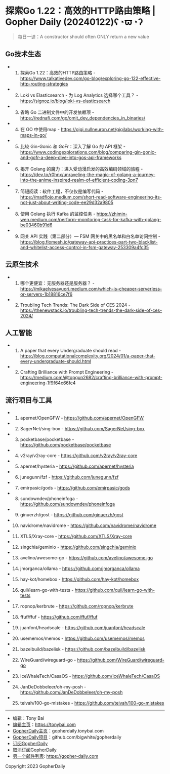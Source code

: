 # 探索Go 1.22：高效的HTTP路由策略 | Gopher Daily (20240122)ʕ◔ϖ◔ʔ

>每日一谚：A constructor should often ONLY return a new value

## Go技术生态


- 1. 探索Go 1.22：高效的HTTP路由策略 - https://www.talkativedev.com/go-blog/exploring-go-122-effective-http-routing-strategies

- 2. Loki vs Elasticsearch - 为 Log Analytics 选择哪个工具？ - https://signoz.io/blog/loki-vs-elasticsearch

- 3. 省略 Go 二进制文件中的开发依赖项 - https://rednafi.com/go/omit_dev_dependencies_in_binaries/

- 4. 在 GO 中使用map - https://gigi.nullneuron.net/gigilabs/working-with-maps-in-go/

- 5. 比较 Gin-Gonic 和 GoFr：深入了解 Go 的 API 框架 - https://www.codingexplorations.com/blog/comparing-gin-gonic-and-gofr-a-deep-dive-into-gos-api-frameworks

- 6. 揭开 Golang 的魔力：进入受动漫启发的高效编码领域的旅程 - https://dev.to/r0hnx/unraveling-the-magic-of-golang-a-journey-into-the-anime-inspired-realm-of-efficient-coding-3pn7

- 7. 简短阅读：软件工程，不仅仅是编写代码 - https://madflojo.medium.com/short-read-software-engineering-its-not-just-about-writing-code-ee29d32a9805

- 8. 使用 Golang 执行 Kafka 的监控任务 - https://zhimin-wen.medium.com/perform-monitoring-task-for-kafka-with-golang-be03460b91d6

- 9. 网关 API 实践（第二部分）— FSM 网关中的黑名单和白名单访问控制 - https://blog.flomesh.io/gateway-api-practices-part-two-blacklist-and-whitelist-access-control-in-fsm-gateway-253309a4fc35


## 云原生技术


- 1. 哪个更便宜：无服务器还是服务器？ - https://mikaelvesavuori.medium.com/which-is-cheaper-serverless-or-servers-1b18816ce7f6

- 2. Troubling Tech Trends: The Dark Side of CES 2024 - https://thenewstack.io/troubling-tech-trends-the-dark-side-of-ces-2024/


## 人工智能


- 1. A paper that every Undergraduate should read - https://blog.computationalcomplexity.org/2024/01/a-paper-that-every-undergraduate-should.html

- 2. Crafting Brilliance with Prompt Engineering - https://medium.com/@topgun2682/crafting-brilliance-with-prompt-engineering-1f9f64c66fc4


## 流行项目与工具


- 1. apernet/OpenGFW - https://github.com/apernet/OpenGFW

- 2. SagerNet/sing-box - https://github.com/SagerNet/sing-box

- 3. pocketbase/pocketbase - https://github.com/pocketbase/pocketbase

- 4. v2ray/v2ray-core - https://github.com/v2ray/v2ray-core

- 5. apernet/hysteria - https://github.com/apernet/hysteria

- 6. junegunn/fzf - https://github.com/junegunn/fzf

- 7. emirpasic/gods - https://github.com/emirpasic/gods

- 8. sundowndev/phoneinfoga - https://github.com/sundowndev/phoneinfoga

- 9. ginuerzh/gost - https://github.com/ginuerzh/gost

- 10. navidrome/navidrome - https://github.com/navidrome/navidrome

- 11. XTLS/Xray-core - https://github.com/XTLS/Xray-core

- 12. singchia/geminio - https://github.com/singchia/geminio

- 13. avelino/awesome-go - https://github.com/avelino/awesome-go

- 14. jmorganca/ollama - https://github.com/jmorganca/ollama

- 15. hay-kot/homebox - https://github.com/hay-kot/homebox

- 16. quii/learn-go-with-tests - https://github.com/quii/learn-go-with-tests

- 17. ropnop/kerbrute - https://github.com/ropnop/kerbrute

- 18. ffuf/ffuf - https://github.com/ffuf/ffuf

- 19. juanfont/headscale - https://github.com/juanfont/headscale

- 20. usememos/memos - https://github.com/usememos/memos

- 21. bazelbuild/bazelisk - https://github.com/bazelbuild/bazelisk

- 22. WireGuard/wireguard-go - https://github.com/WireGuard/wireguard-go

- 23. IceWhaleTech/CasaOS - https://github.com/IceWhaleTech/CasaOS

- 24. JanDeDobbeleer/oh-my-posh - https://github.com/JanDeDobbeleer/oh-my-posh

- 25. teivah/100-go-mistakes - https://github.com/teivah/100-go-mistakes


----

- 编辑：Tony Bai
- [编辑主页](https://tonybai.com)：https://tonybai.com
- [GopherDaily主页](https://gopherdaily.tonybai.com)：gopherdaily.tonybai.com
- [GopherDaily项目](https://github.com/bigwhite/gopherdaily)：github.com/bigwhite/gopherdaily
- [订阅GopherDaily](https://gopherdaily.tonybai.com/subscribe)
- [取消订阅GopherDaily](https://gopherdaily.tonybai.com/unsubscribe)
- [另一个邮件列表](https://gopher-daily.com): https://gopher-daily.com

Copyright 2023 GopherDaily
